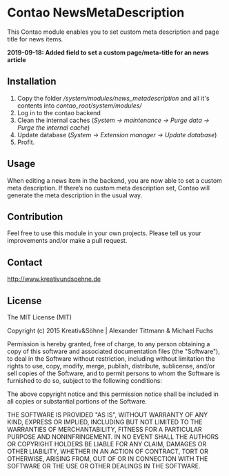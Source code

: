 # Contao NewsMetaDescription

This Contao module enables you to set custom meta description and page title for news items.

**2019-09-18: Added field to set a custom page/meta-title for an news article**

## Installation
1. Copy the folder */system/modules/news_metadescription* and all it's contents into *contao_root/system/modules/*
2. Log in to the contao backend
3. Clean the internal caches (*System -> maintenance -> Purge data -> Purge the internal cache*)
4. Update database (*System -> Extension manager -> Update database*)
5. Profit.

## Usage
When editing a news item in the backend, you are now able to set a custom meta description. 
If there’s no custom meta description set, Contao will generate the meta description in the usual way.

## Contribution
Feel free to use this module in your own projects. Please tell us your improvements and/or make a pull request.

## Contact
http://www.kreativundsoehne.de

## License
The MIT License (MIT)

Copyright (c) 2015 Kreativ&Söhne | Alexander Tittmann & Michael Fuchs

Permission is hereby granted, free of charge, to any person obtaining a copy
of this software and associated documentation files (the "Software"), to deal
in the Software without restriction, including without limitation the rights
to use, copy, modify, merge, publish, distribute, sublicense, and/or sell
copies of the Software, and to permit persons to whom the Software is
furnished to do so, subject to the following conditions:

The above copyright notice and this permission notice shall be included in
all copies or substantial portions of the Software.

THE SOFTWARE IS PROVIDED "AS IS", WITHOUT WARRANTY OF ANY KIND, EXPRESS OR
IMPLIED, INCLUDING BUT NOT LIMITED TO THE WARRANTIES OF MERCHANTABILITY,
FITNESS FOR A PARTICULAR PURPOSE AND NONINFRINGEMENT. IN NO EVENT SHALL THE
AUTHORS OR COPYRIGHT HOLDERS BE LIABLE FOR ANY CLAIM, DAMAGES OR OTHER
LIABILITY, WHETHER IN AN ACTION OF CONTRACT, TORT OR OTHERWISE, ARISING FROM,
OUT OF OR IN CONNECTION WITH THE SOFTWARE OR THE USE OR OTHER DEALINGS IN
THE SOFTWARE.
